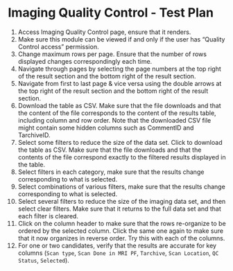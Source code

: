 # Imaging Quality Control - Test Plan
1. Access Imaging Quality Control page, ensure that it renders.
2. Make sure this module can be viewed if and only if the user has “Quality Control access” permission.
3. Change maximum rows per page. Ensure that the number of rows displayed changes correspondingly each time.
4. Navigate through pages by selecting the page numbers at the top right of the result section and the bottom right of the result section.
5. Navigate from first to last page & vice versa using the double arrows at the top right of the result section and the bottom right of the result section.
6. Download the table as CSV. Make sure that the file downloads and that the content of the file corresponds to the content of the results table, including column and row order. Note that the downloaded CSV file might contain some hidden columns such as CommentID and TarchiveID.  
7. Select some filters to reduce the size of the data set. Click to download the table as CSV. Make sure that the file downloads and that the contents of the file correspond exactly to the filtered results displayed in the table.
8. Select filters in each category, make sure that the results change corresponding to what is selected.
9. Select combinations of various filters, make sure that the results change corresponding to what is selected.
10. Select several filters to reduce the size of the imaging data set, and then select clear filters. Make sure that it returns to the full data set and that each filter is cleared.
11. Click on the column header to make sure that the rows re-organize to be ordered by the selected column. Click the same one again to make sure that it now organizes in reverse order. Try this with each of the columns.
12. For one or two candidates, verify that the results are accurate for key columns (`Scan type`, `Scan Done in MRI PF`, `Tarchive`, `Scan Location`, `QC Status`, `Selected`).
